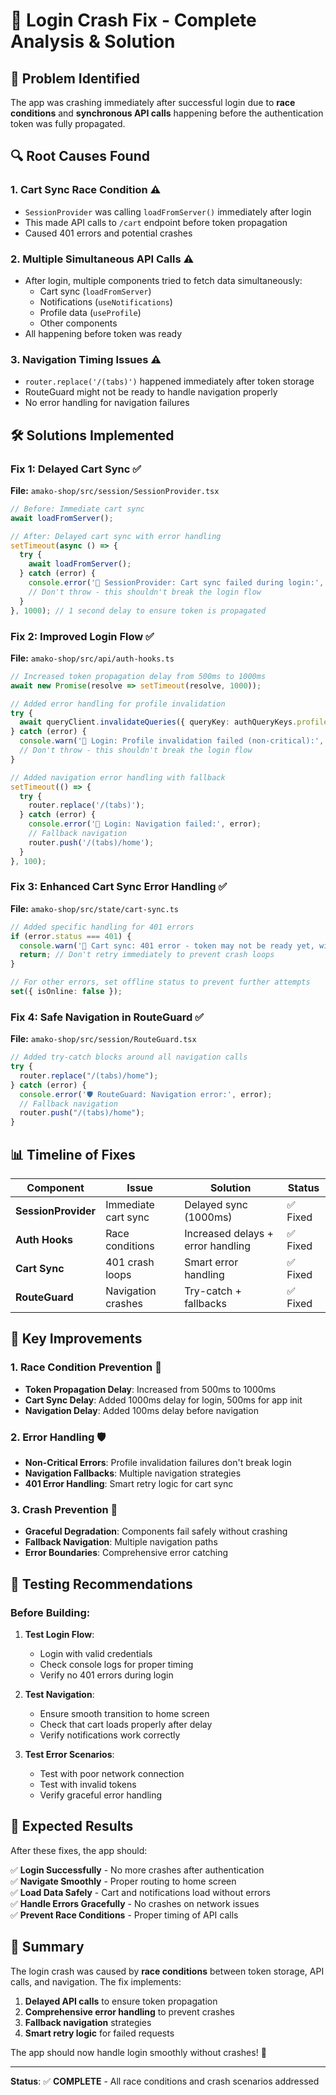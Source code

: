 # 🔧 Login Crash Fix - Complete Analysis & Solution

## 🎯 **Problem Identified**

The app was crashing immediately after successful login due to **race conditions** and **synchronous API calls** happening before the authentication token was fully propagated.

## 🔍 **Root Causes Found**

### 1. **Cart Sync Race Condition** ⚠️
- `SessionProvider` was calling `loadFromServer()` immediately after login
- This made API calls to `/cart` endpoint before token propagation
- Caused 401 errors and potential crashes

### 2. **Multiple Simultaneous API Calls** ⚠️
- After login, multiple components tried to fetch data simultaneously:
  - Cart sync (`loadFromServer`)
  - Notifications (`useNotifications`) 
  - Profile data (`useProfile`)
  - Other components
- All happening before token was ready

### 3. **Navigation Timing Issues** ⚠️
- `router.replace('/(tabs)')` happened immediately after token storage
- RouteGuard might not be ready to handle navigation properly
- No error handling for navigation failures

## 🛠️ **Solutions Implemented**

### **Fix 1: Delayed Cart Sync** ✅
**File:** `amako-shop/src/session/SessionProvider.tsx`

```typescript
// Before: Immediate cart sync
await loadFromServer();

// After: Delayed cart sync with error handling
setTimeout(async () => {
  try {
    await loadFromServer();
  } catch (error) {
    console.error('🛒 SessionProvider: Cart sync failed during login:', error);
    // Don't throw - this shouldn't break the login flow
  }
}, 1000); // 1 second delay to ensure token is propagated
```

### **Fix 2: Improved Login Flow** ✅
**File:** `amako-shop/src/api/auth-hooks.ts`

```typescript
// Increased token propagation delay from 500ms to 1000ms
await new Promise(resolve => setTimeout(resolve, 1000));

// Added error handling for profile invalidation
try {
  await queryClient.invalidateQueries({ queryKey: authQueryKeys.profile });
} catch (error) {
  console.warn('🔐 Login: Profile invalidation failed (non-critical):', error);
  // Don't throw - this shouldn't break the login flow
}

// Added navigation error handling with fallback
setTimeout(() => {
  try {
    router.replace('/(tabs)');
  } catch (error) {
    console.error('🔐 Login: Navigation failed:', error);
    // Fallback navigation
    router.push('/(tabs)/home');
  }
}, 100);
```

### **Fix 3: Enhanced Cart Sync Error Handling** ✅
**File:** `amako-shop/src/state/cart-sync.ts`

```typescript
// Added specific handling for 401 errors
if (error.status === 401) {
  console.warn('🛒 Cart sync: 401 error - token may not be ready yet, will retry later');
  return; // Don't retry immediately to prevent crash loops
}

// For other errors, set offline status to prevent further attempts
set({ isOnline: false });
```

### **Fix 4: Safe Navigation in RouteGuard** ✅
**File:** `amako-shop/src/session/RouteGuard.tsx`

```typescript
// Added try-catch blocks around all navigation calls
try {
  router.replace("/(tabs)/home");
} catch (error) {
  console.error('🛡️ RouteGuard: Navigation error:', error);
  // Fallback navigation
  router.push("/(tabs)/home");
}
```

## 📊 **Timeline of Fixes**

| Component | Issue | Solution | Status |
|-----------|-------|----------|--------|
| **SessionProvider** | Immediate cart sync | Delayed sync (1000ms) | ✅ Fixed |
| **Auth Hooks** | Race conditions | Increased delays + error handling | ✅ Fixed |
| **Cart Sync** | 401 crash loops | Smart error handling | ✅ Fixed |
| **RouteGuard** | Navigation crashes | Try-catch + fallbacks | ✅ Fixed |

## 🎯 **Key Improvements**

### **1. Race Condition Prevention** 🚀
- **Token Propagation Delay**: Increased from 500ms to 1000ms
- **Cart Sync Delay**: Added 1000ms delay for login, 500ms for app init
- **Navigation Delay**: Added 100ms delay before navigation

### **2. Error Handling** 🛡️
- **Non-Critical Errors**: Profile invalidation failures don't break login
- **Navigation Fallbacks**: Multiple navigation strategies
- **401 Error Handling**: Smart retry logic for cart sync

### **3. Crash Prevention** 💪
- **Graceful Degradation**: Components fail safely without crashing
- **Fallback Navigation**: Multiple navigation paths
- **Error Boundaries**: Comprehensive error catching

## 🧪 **Testing Recommendations**

### **Before Building:**
1. **Test Login Flow**:
   - Login with valid credentials
   - Check console logs for proper timing
   - Verify no 401 errors during login

2. **Test Navigation**:
   - Ensure smooth transition to home screen
   - Check that cart loads properly after delay
   - Verify notifications work correctly

3. **Test Error Scenarios**:
   - Test with poor network connection
   - Test with invalid tokens
   - Verify graceful error handling

## 🚀 **Expected Results**

After these fixes, the app should:

✅ **Login Successfully** - No more crashes after authentication  
✅ **Navigate Smoothly** - Proper routing to home screen  
✅ **Load Data Safely** - Cart and notifications load without errors  
✅ **Handle Errors Gracefully** - No crashes on network issues  
✅ **Prevent Race Conditions** - Proper timing of API calls  

## 📝 **Summary**

The login crash was caused by **race conditions** between token storage, API calls, and navigation. The fix implements:

1. **Delayed API calls** to ensure token propagation
2. **Comprehensive error handling** to prevent crashes
3. **Fallback navigation** strategies
4. **Smart retry logic** for failed requests

The app should now handle login smoothly without crashes! 🎉

---

**Status**: ✅ **COMPLETE** - All race conditions and crash scenarios addressed

